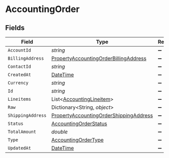 # AccountingOrder


## Fields

| Field                                                                                                       | Type                                                                                                        | Required                                                                                                    | Description                                                                                                 |
| ----------------------------------------------------------------------------------------------------------- | ----------------------------------------------------------------------------------------------------------- | ----------------------------------------------------------------------------------------------------------- | ----------------------------------------------------------------------------------------------------------- |
| `AccountId`                                                                                                 | *string*                                                                                                    | :heavy_minus_sign:                                                                                          | N/A                                                                                                         |
| `BillingAddress`                                                                                            | [PropertyAccountingOrderBillingAddress](../../Models/Components/PropertyAccountingOrderBillingAddress.md)   | :heavy_minus_sign:                                                                                          | N/A                                                                                                         |
| `ContactId`                                                                                                 | *string*                                                                                                    | :heavy_minus_sign:                                                                                          | N/A                                                                                                         |
| `CreatedAt`                                                                                                 | [DateTime](https://learn.microsoft.com/en-us/dotnet/api/system.datetime?view=net-5.0)                       | :heavy_minus_sign:                                                                                          | N/A                                                                                                         |
| `Currency`                                                                                                  | *string*                                                                                                    | :heavy_minus_sign:                                                                                          | N/A                                                                                                         |
| `Id`                                                                                                        | *string*                                                                                                    | :heavy_minus_sign:                                                                                          | N/A                                                                                                         |
| `Lineitems`                                                                                                 | List<[AccountingLineitem](../../Models/Components/AccountingLineitem.md)>                                   | :heavy_minus_sign:                                                                                          | N/A                                                                                                         |
| `Raw`                                                                                                       | Dictionary<String, *object*>                                                                                | :heavy_minus_sign:                                                                                          | N/A                                                                                                         |
| `ShippingAddress`                                                                                           | [PropertyAccountingOrderShippingAddress](../../Models/Components/PropertyAccountingOrderShippingAddress.md) | :heavy_minus_sign:                                                                                          | N/A                                                                                                         |
| `Status`                                                                                                    | [AccountingOrderStatus](../../Models/Components/AccountingOrderStatus.md)                                   | :heavy_minus_sign:                                                                                          | N/A                                                                                                         |
| `TotalAmount`                                                                                               | *double*                                                                                                    | :heavy_minus_sign:                                                                                          | N/A                                                                                                         |
| `Type`                                                                                                      | [AccountingOrderType](../../Models/Components/AccountingOrderType.md)                                       | :heavy_minus_sign:                                                                                          | N/A                                                                                                         |
| `UpdatedAt`                                                                                                 | [DateTime](https://learn.microsoft.com/en-us/dotnet/api/system.datetime?view=net-5.0)                       | :heavy_minus_sign:                                                                                          | N/A                                                                                                         |
